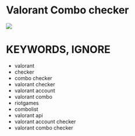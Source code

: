 # Valorant Combo checker
![](https://media.discordapp.net/attachments/1047638047199612938/1065040684651913257/image.png?width=1027&height=593)



# KEYWORDS, IGNORE
- valorant
- checker
- combo checker
- valorant checker
- valorant account
- valorant combo
- riotgames
- combolist
- valorant api
- valorant account checker
- valorant combo checker
